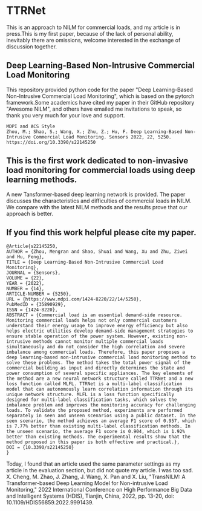 # TTRNet
This is an approach to NILM for commercial loads, and my article is in press.This is my first paper, because of the lack of personal ability, inevitably there are omissions, welcome interested in the exchange of discussion together.

## Deep Learning-Based Non-Intrusive Commercial Load Monitoring
This repository provided python code for the paper "Deep Learning-Based Non-Intrusive Commercial Load Monitoring", which is based on the pytorch framework.Some academics have cited my paper in their GitHub repository "Awesome NILM", and others have emailed me invitations to speak, so thank you very much for your love and support.
```
MDPI and ACS Style
Zhou, M.; Shao, S.; Wang, X.; Zhu, Z.; Hu, F. Deep Learning-Based Non-Intrusive Commercial Load Monitoring. Sensors 2022, 22, 5250. https://doi.org/10.3390/s22145250
```
## This is the first work dedicated to non-invasive load monitoring for commercial loads using deep learning methods.
A new Tansformer-based deep learning network is provided. The paper discusses the characteristics and difficulties of commercial loads in NILM. We compare with the latest NILM methods and the results prove that our approach is better.

## If you find this work helpful please cite my paper.
```
@Article{s22145250,
AUTHOR = {Zhou, Mengran and Shao, Shuai and Wang, Xu and Zhu, Ziwei and Hu, Feng},
TITLE = {Deep Learning-Based Non-Intrusive Commercial Load Monitoring},
JOURNAL = {Sensors},
VOLUME = {22},
YEAR = {2022},
NUMBER = {14},
ARTICLE-NUMBER = {5250},
URL = {https://www.mdpi.com/1424-8220/22/14/5250},
PubMedID = {35890929},
ISSN = {1424-8220},
ABSTRACT = {Commercial load is an essential demand-side resource. Monitoring commercial loads helps not only commercial customers understand their energy usage to improve energy efficiency but also helps electric utilities develop demand-side management strategies to ensure stable operation of the power system. However, existing non-intrusive methods cannot monitor multiple commercial loads simultaneously and do not consider the high correlation and severe imbalance among commercial loads. Therefore, this paper proposes a deep learning-based non-intrusive commercial load monitoring method to solve these problems. The method takes the total power signal of the commercial building as input and directly determines the state and power consumption of several specific appliances. The key elements of the method are a new neural network structure called TTRNet and a new loss function called MLFL. TTRNet is a multi-label classification model that can autonomously learn correlation information through its unique network structure. MLFL is a loss function specifically designed for multi-label classification tasks, which solves the imbalance problem and improves the monitoring accuracy for challenging loads. To validate the proposed method, experiments are performed separately in seen and unseen scenarios using a public dataset. In the seen scenario, the method achieves an average F1 score of 0.957, which is 7.77% better than existing multi-label classification methods. In the unseen scenario, the average F1 score is 0.904, which is 1.92% better than existing methods. The experimental results show that the method proposed in this paper is both effective and practical.},
DOI = {10.3390/s22145250}
}
```

Today, I found that an article used the same parameter settings as my article in the evaluation section, but did not quote my article. I was too sad.
X. Cheng, M. Zhao, J. Zhang, J. Wang, X. Pan and X. Liu, "TransNILM: A Transformer-based Deep Learning Model for Non-intrusive Load Monitoring," 2022 International Conference on High Performance Big Data and Intelligent Systems (HDIS), Tianjin, China, 2022, pp. 13-20, doi: 10.1109/HDIS56859.2022.9991439.

